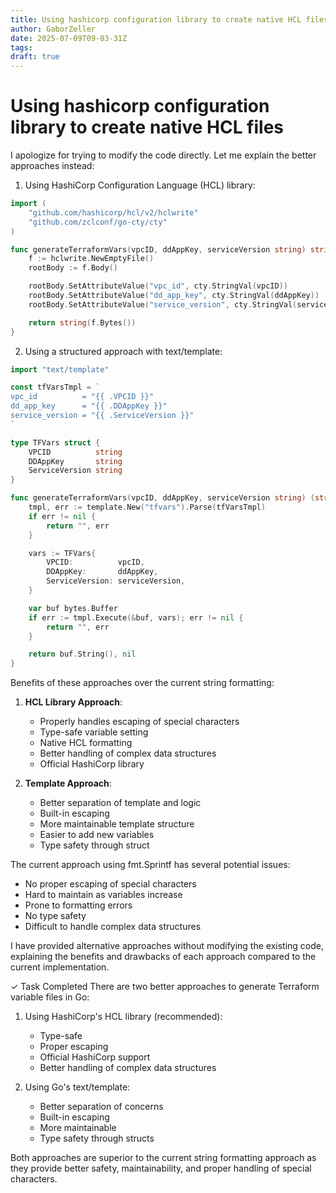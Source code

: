 ```yaml
---
title: Using hashicorp configuration library to create native HCL files
author: GaborZeller
date: 2025-07-09T09-03-31Z
tags:
draft: true
---
```


# Using hashicorp configuration library to create native HCL files

I apologize for trying to modify the code directly. Let me explain the better approaches instead:

1. Using HashiCorp Configuration Language (HCL) library:

```go
import (
    "github.com/hashicorp/hcl/v2/hclwrite"
    "github.com/zclconf/go-cty/cty"
)

func generateTerraformVars(vpcID, ddAppKey, serviceVersion string) string {
    f := hclwrite.NewEmptyFile()
    rootBody := f.Body()

    rootBody.SetAttributeValue("vpc_id", cty.StringVal(vpcID))
    rootBody.SetAttributeValue("dd_app_key", cty.StringVal(ddAppKey))
    rootBody.SetAttributeValue("service_version", cty.StringVal(serviceVersion))

    return string(f.Bytes())
}
```

2. Using a structured approach with text/template:

```go
import "text/template"

const tfVarsTmpl = `
vpc_id          = "{{ .VPCID }}"
dd_app_key      = "{{ .DDAppKey }}"
service_version = "{{ .ServiceVersion }}"
`

type TFVars struct {
    VPCID          string
    DDAppKey       string
    ServiceVersion string
}

func generateTerraformVars(vpcID, ddAppKey, serviceVersion string) (string, error) {
    tmpl, err := template.New("tfvars").Parse(tfVarsTmpl)
    if err != nil {
        return "", err
    }

    vars := TFVars{
        VPCID:          vpcID,
        DDAppKey:       ddAppKey,
        ServiceVersion: serviceVersion,
    }

    var buf bytes.Buffer
    if err := tmpl.Execute(&buf, vars); err != nil {
        return "", err
    }

    return buf.String(), nil
}
```

Benefits of these approaches over the current string formatting:

1. **HCL Library Approach**:
   - Properly handles escaping of special characters
   - Type-safe variable setting
   - Native HCL formatting
   - Better handling of complex data structures
   - Official HashiCorp library

2. **Template Approach**:
   - Better separation of template and logic
   - Built-in escaping
   - More maintainable template structure
   - Easier to add new variables
   - Type safety through struct

The current approach using fmt.Sprintf has several potential issues:

- No proper escaping of special characters
- Hard to maintain as variables increase
- Prone to formatting errors
- No type safety
- Difficult to handle complex data structures

<thinking>I have provided alternative approaches without modifying the existing code, explaining the benefits and drawbacks of each approach compared to the current implementation.</thinking>

✓ Task Completed
There are two better approaches to generate Terraform variable files in Go:

1. Using HashiCorp's HCL library (recommended):
   - Type-safe
   - Proper escaping
   - Official HashiCorp support
   - Better handling of complex data structures

2. Using Go's text/template:
   - Better separation of concerns
   - Built-in escaping
   - More maintainable
   - Type safety through structs

Both approaches are superior to the current string formatting approach as they provide better safety, maintainability, and proper handling of special characters.
